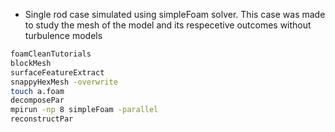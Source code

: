 * Single rod case simulated using simpleFoam solver. This case was made to study the mesh of the model and its respecetive outcomes without turbulence models


```sh
foamCleanTutorials
blockMesh
surfaceFeatureExtract
snappyHexMesh -overwrite
touch a.foam
decomposePar
mpirun -np 8 simpleFoam -parallel
reconstructPar
```



